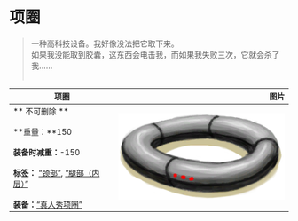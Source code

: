 # 项圈  
> 一种高科技设备。我好像没法把它取下来。<br>如果我没能取到胶囊，这东西会电击我，而如果我失败三次，它就会杀了我……<br><br>  
  
  项圈  |   图片   
 ----  |  ----:   
 ** 不可删除 **<br><br>**重量：**150<br><br>**装备时减重：**-150<br><br>**标签：**	[“颈部”](tag_Neck.md), [“腿部（内层）”](tag_Clothing.md)<br><br>**装备：**[“真人秀项圈”](eTag_CollarTV.md)  |  <img decoding="async" src="Sprite/Collar.png" href="a.md" style="max-width:300px;max-height:300px;">   
  


<script>document.title="项圈 - 卡牌生存百科 Card Survival Wiki";</script>